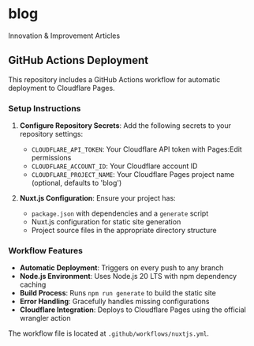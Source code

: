 # blog
Innovation & Improvement Articles

## GitHub Actions Deployment

This repository includes a GitHub Actions workflow for automatic deployment to Cloudflare Pages.

### Setup Instructions

1. **Configure Repository Secrets**: Add the following secrets to your repository settings:
   - `CLOUDFLARE_API_TOKEN`: Your Cloudflare API token with Pages:Edit permissions
   - `CLOUDFLARE_ACCOUNT_ID`: Your Cloudflare account ID
   - `CLOUDFLARE_PROJECT_NAME`: Your Cloudflare Pages project name (optional, defaults to 'blog')

2. **Nuxt.js Configuration**: Ensure your project has:
   - `package.json` with dependencies and a `generate` script
   - Nuxt.js configuration for static site generation
   - Project source files in the appropriate directory structure

### Workflow Features

- **Automatic Deployment**: Triggers on every push to any branch
- **Node.js Environment**: Uses Node.js 20 LTS with npm dependency caching
- **Build Process**: Runs `npm run generate` to build the static site
- **Error Handling**: Gracefully handles missing configurations
- **Cloudflare Integration**: Deploys to Cloudflare Pages using the official wrangler action

The workflow file is located at `.github/workflows/nuxtjs.yml`.
